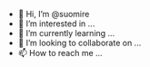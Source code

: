 - 👋 Hi, I’m @suomire
- 👀 I’m interested in ...
- 🌱 I’m currently learning ...
- 💞️ I’m looking to collaborate on ...
- 📫 How to reach me ...

<!---
suomire/suomire is a ✨ special ✨ repository because its `README.md` (this file) appears on your GitHub profile.
You can click the Preview link to take a look at your changes.
--->
